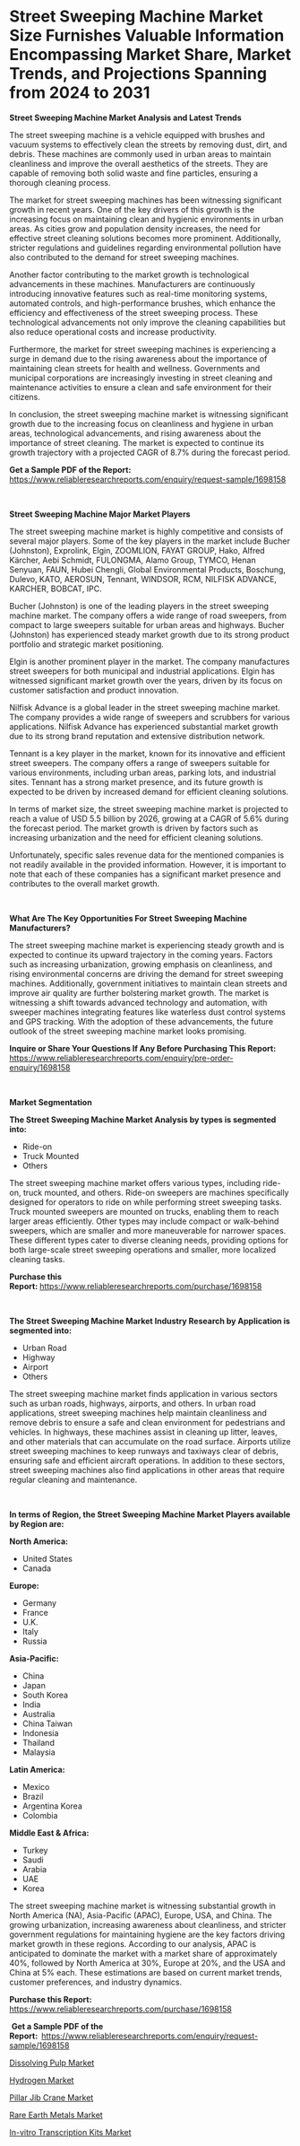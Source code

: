 <p><h1>Street Sweeping Machine Market Size Furnishes Valuable Information Encompassing Market Share, Market Trends, and Projections Spanning from 2024 to 2031</h1></p><p><strong>Street Sweeping Machine Market Analysis and Latest Trends</strong></p>
<p><p>The street sweeping machine is a vehicle equipped with brushes and vacuum systems to effectively clean the streets by removing dust, dirt, and debris. These machines are commonly used in urban areas to maintain cleanliness and improve the overall aesthetics of the streets. They are capable of removing both solid waste and fine particles, ensuring a thorough cleaning process.</p><p>The market for street sweeping machines has been witnessing significant growth in recent years. One of the key drivers of this growth is the increasing focus on maintaining clean and hygienic environments in urban areas. As cities grow and population density increases, the need for effective street cleaning solutions becomes more prominent. Additionally, stricter regulations and guidelines regarding environmental pollution have also contributed to the demand for street sweeping machines.</p><p>Another factor contributing to the market growth is technological advancements in these machines. Manufacturers are continuously introducing innovative features such as real-time monitoring systems, automated controls, and high-performance brushes, which enhance the efficiency and effectiveness of the street sweeping process. These technological advancements not only improve the cleaning capabilities but also reduce operational costs and increase productivity.</p><p>Furthermore, the market for street sweeping machines is experiencing a surge in demand due to the rising awareness about the importance of maintaining clean streets for health and wellness. Governments and municipal corporations are increasingly investing in street cleaning and maintenance activities to ensure a clean and safe environment for their citizens.</p><p>In conclusion, the street sweeping machine market is witnessing significant growth due to the increasing focus on cleanliness and hygiene in urban areas, technological advancements, and rising awareness about the importance of street cleaning. The market is expected to continue its growth trajectory with a projected CAGR of 8.7% during the forecast period.</p></p>
<p><strong>Get a Sample PDF of the Report:&nbsp;</strong> <a href="https://www.reliableresearchreports.com/enquiry/request-sample/1698158">https://www.reliableresearchreports.com/enquiry/request-sample/1698158</a></p>
<p>&nbsp;</p>
<p><strong>Street Sweeping Machine Major Market Players</strong></p>
<p><p>The street sweeping machine market is highly competitive and consists of several major players. Some of the key players in the market include Bucher (Johnston), Exprolink, Elgin, ZOOMLION, FAYAT GROUP, Hako, Alfred Kärcher, Aebi Schmidt, FULONGMA, Alamo Group, TYMCO, Henan Senyuan, FAUN, Hubei Chengli, Global Environmental Products, Boschung, Dulevo, KATO, AEROSUN, Tennant, WINDSOR, RCM, NILFISK ADVANCE, KARCHER, BOBCAT, IPC.</p><p>Bucher (Johnston) is one of the leading players in the street sweeping machine market. The company offers a wide range of road sweepers, from compact to large sweepers suitable for urban areas and highways. Bucher (Johnston) has experienced steady market growth due to its strong product portfolio and strategic market positioning.</p><p>Elgin is another prominent player in the market. The company manufactures street sweepers for both municipal and industrial applications. Elgin has witnessed significant market growth over the years, driven by its focus on customer satisfaction and product innovation.</p><p>Nilfisk Advance is a global leader in the street sweeping machine market. The company provides a wide range of sweepers and scrubbers for various applications. Nilfisk Advance has experienced substantial market growth due to its strong brand reputation and extensive distribution network.</p><p>Tennant is a key player in the market, known for its innovative and efficient street sweepers. The company offers a range of sweepers suitable for various environments, including urban areas, parking lots, and industrial sites. Tennant has a strong market presence, and its future growth is expected to be driven by increased demand for efficient cleaning solutions.</p><p>In terms of market size, the street sweeping machine market is projected to reach a value of USD 5.5 billion by 2026, growing at a CAGR of 5.6% during the forecast period. The market growth is driven by factors such as increasing urbanization and the need for efficient cleaning solutions.</p><p>Unfortunately, specific sales revenue data for the mentioned companies is not readily available in the provided information. However, it is important to note that each of these companies has a significant market presence and contributes to the overall market growth.</p></p>
<p>&nbsp;</p>
<p><strong>What Are The Key Opportunities For Street Sweeping Machine Manufacturers?</strong></p>
<p><p>The street sweeping machine market is experiencing steady growth and is expected to continue its upward trajectory in the coming years. Factors such as increasing urbanization, growing emphasis on cleanliness, and rising environmental concerns are driving the demand for street sweeping machines. Additionally, government initiatives to maintain clean streets and improve air quality are further bolstering market growth. The market is witnessing a shift towards advanced technology and automation, with sweeper machines integrating features like waterless dust control systems and GPS tracking. With the adoption of these advancements, the future outlook of the street sweeping machine market looks promising.</p></p>
<p><strong>Inquire or Share Your Questions If Any Before Purchasing This Report:</strong> <a href="https://www.reliableresearchreports.com/enquiry/pre-order-enquiry/1698158">https://www.reliableresearchreports.com/enquiry/pre-order-enquiry/1698158</a></p>
<p>&nbsp;</p>
<p><strong>Market Segmentation</strong></p>
<p><strong>The Street Sweeping Machine Market Analysis by types is segmented into:</strong></p>
<p><ul><li>Ride-on</li><li>Truck Mounted</li><li>Others</li></ul></p>
<p><p>The street sweeping machine market offers various types, including ride-on, truck mounted, and others. Ride-on sweepers are machines specifically designed for operators to ride on while performing street sweeping tasks. Truck mounted sweepers are mounted on trucks, enabling them to reach larger areas efficiently. Other types may include compact or walk-behind sweepers, which are smaller and more maneuverable for narrower spaces. These different types cater to diverse cleaning needs, providing options for both large-scale street sweeping operations and smaller, more localized cleaning tasks.</p></p>
<p><strong>Purchase this Report:&nbsp;</strong><a href="https://www.reliableresearchreports.com/purchase/1698158">https://www.reliableresearchreports.com/purchase/1698158</a></p>
<p>&nbsp;</p>
<p><strong>The Street Sweeping Machine Market Industry Research by Application is segmented into:</strong></p>
<p><ul><li>Urban Road</li><li>Highway</li><li>Airport</li><li>Others</li></ul></p>
<p><p>The street sweeping machine market finds application in various sectors such as urban roads, highways, airports, and others. In urban road applications, street sweeping machines help maintain cleanliness and remove debris to ensure a safe and clean environment for pedestrians and vehicles. In highways, these machines assist in cleaning up litter, leaves, and other materials that can accumulate on the road surface. Airports utilize street sweeping machines to keep runways and taxiways clear of debris, ensuring safe and efficient aircraft operations. In addition to these sectors, street sweeping machines also find applications in other areas that require regular cleaning and maintenance.</p></p>
<p>&nbsp;</p>
<p><strong>In terms of Region, the Street Sweeping Machine Market Players available by Region are:</strong></p>
<p>
    <p> <strong> North America: </strong>
        <ul>
            <li>United States</li>
            <li>Canada</li>
        </ul>
        </p> 
    <p> <strong> Europe: </strong>
        <ul>
            <li>Germany</li>
            <li>France</li>
            <li>U.K.</li>
            <li>Italy</li>
            <li>Russia</li>
        </ul>
        </p> 
    <p> <strong> Asia-Pacific: </strong>
        <ul>
            <li>China</li>
            <li>Japan</li>
            <li>South Korea</li>
            <li>India</li>
            <li>Australia</li>
            <li>China Taiwan</li>
            <li>Indonesia</li>
            <li>Thailand</li>
            <li>Malaysia</li>
        </ul>
        </p> 
    <p> <strong> Latin America: </strong>
        <ul>
            <li>Mexico</li>
            <li>Brazil</li>
            <li>Argentina Korea</li>
            <li>Colombia</li>
        </ul>
        </p> 
    <p> <strong> Middle East & Africa: </strong>
        <ul>
            <li>Turkey</li>
            <li>Saudi</li>
            <li>Arabia</li>
            <li>UAE</li>
            <li>Korea</li>
        </ul>
    </p>
    </p>
<p><p>The street sweeping machine market is witnessing substantial growth in North America (NA), Asia-Pacific (APAC), Europe, USA, and China. The growing urbanization, increasing awareness about cleanliness, and stricter government regulations for maintaining hygiene are the key factors driving market growth in these regions. According to our analysis, APAC is anticipated to dominate the market with a market share of approximately 40%, followed by North America at 30%, Europe at 20%, and the USA and China at 5% each. These estimations are based on current market trends, customer preferences, and industry dynamics.</p></p>
<p><strong>Purchase this Report: </strong><a href="https://www.reliableresearchreports.com/purchase/1698158">https://www.reliableresearchreports.com/purchase/1698158</a></p>
<p>&nbsp;<strong>Get a Sample PDF of the Report:&nbsp;&nbsp;</strong><a href="https://www.reliableresearchreports.com/enquiry/request-sample/1698158">https://www.reliableresearchreports.com/enquiry/request-sample/1698158</a></p>
<p><strong></strong></p>
<p><p><a href="https://medium.com/@vallieemard78/dissolving-pulp-market-trends-and-market-analysis-forecasted-for-period-2024-2031-b4b614386df3">Dissolving Pulp Market</a></p><p><a href="https://medium.com/@vallieemard78/hydrogen-market-size-reveals-the-best-marketing-channels-in-global-industry-06ed52852110">Hydrogen Market</a></p><p><a href="https://github.com/amae102299/Market-Research-Report-List-2/blob/main/pillar-jib-crane-market.md">Pillar Jib Crane Market</a></p><p><a href="https://medium.com/@vallieemard78/rare-earth-metals-market-analysis-its-cagr-market-segmentation-and-global-industry-overview-038baae4e704">Rare Earth Metals Market</a></p><p><a href="https://github.com/prosalinda88/Market-Research-Report-List-2/blob/main/in-vitro-transcription-kits-market.md">In-vitro Transcription Kits Market</a></p></p>